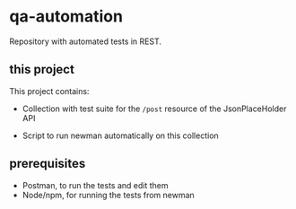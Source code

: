 # qa-automation

Repository with automated tests in REST.

## this project
This project contains:

- Collection with test suite for the `/post` resource of the JsonPlaceHolder API

- Script to run newman automatically on this collection

## prerequisites

- Postman, to run the tests and edit them
- Node/npm, for running the tests from newman